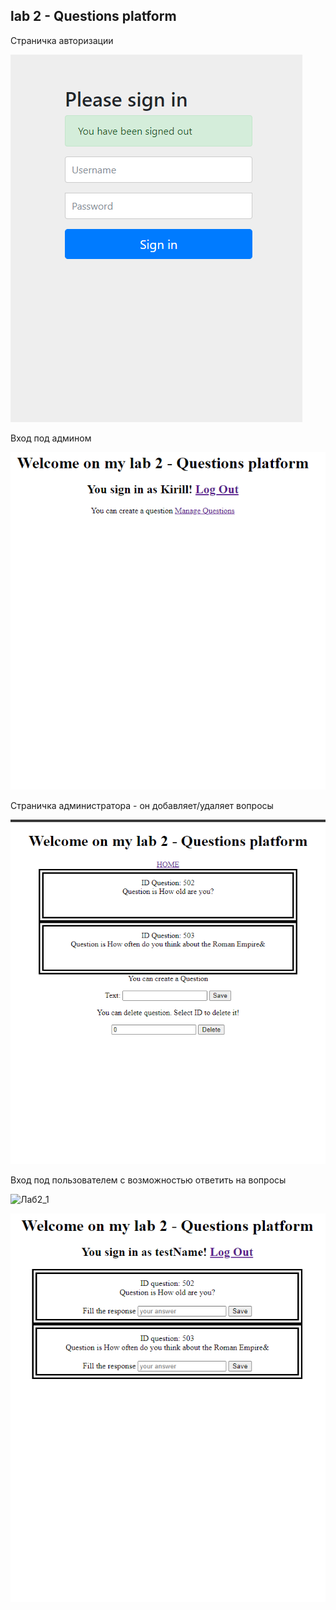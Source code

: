 lab 2 - Questions platform
--
Страничка авторизации

![img.png](pictures/img.png)

Вход под админом

![img_1.png](pictures/img_1.png)

Страничка администратора - он добавляет/удаляет вопросы

![img_2.png](pictures/img_2.png)

Вход под пользователем с возможностью
ответить на вопросы

![Лаб2_1](https://github.com/KristhtalKirill/Java-/assets/81926561/1be9c289-169c-40c4-a3d7-24b9f29469a3)


![img_3.png](pictures/img_3.png)

